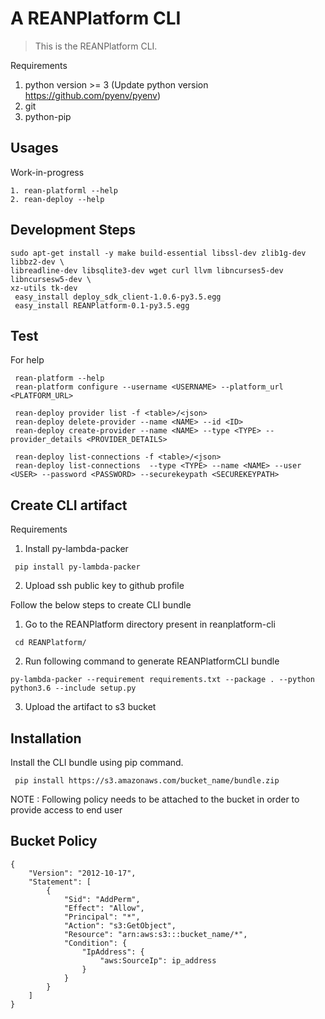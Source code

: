 A REANPlatform CLI
=======================

> This is the REANPlatform CLI.

Requirements
1. python version >= 3 (Update python version https://github.com/pyenv/pyenv)
2. git
3. python-pip

## Usages

Work-in-progress

    1. rean-platforml --help
    2. rean-deploy --help
  
## Development Steps

```
sudo apt-get install -y make build-essential libssl-dev zlib1g-dev libbz2-dev \
libreadline-dev libsqlite3-dev wget curl llvm libncurses5-dev libncursesw5-dev \
xz-utils tk-dev
 easy_install deploy_sdk_client-1.0.6-py3.5.egg
 easy_install REANPlatform-0.1-py3.5.egg
 ```

## Test

For help

```
 rean-platform --help
 rean-platform configure --username <USERNAME> --platform_url <PLATFORM_URL>

 rean-deploy provider list -f <table>/<json>
 rean-deploy delete-provider --name <NAME> --id <ID>
 rean-deploy create-provider --name <NAME> --type <TYPE> --provider_details <PROVIDER_DETAILS>

 rean-deploy list-connections -f <table>/<json>
 rean-deploy list-connections  --type <TYPE> --name <NAME> --user <USER> --password <PASSWORD> --securekeypath <SECUREKEYPATH>
```

## Create CLI artifact
Requirements
1. Install py-lambda-packer
```
 pip install py-lambda-packer
```
2. Upload ssh public key to github profile

Follow the below steps to create CLI bundle
1. Go to the REANPlatform directory present in reanplatform-cli
```
 cd REANPlatform/
```
2. Run following command to generate REANPlatformCLI bundle
```
py-lambda-packer --requirement requirements.txt --package . --python python3.6 --include setup.py
```
3. Upload the artifact to s3 bucket

## Installation
Install the CLI bundle using pip command.
```
 pip install https://s3.amazonaws.com/bucket_name/bundle.zip
```

NOTE : Following policy needs to be attached to the bucket in order to provide access to end user
## Bucket Policy
```
{
    "Version": "2012-10-17",
    "Statement": [
        {
            "Sid": "AddPerm",
            "Effect": "Allow",
            "Principal": "*",
            "Action": "s3:GetObject",
            "Resource": "arn:aws:s3:::bucket_name/*",
            "Condition": {
                "IpAddress": {
                    "aws:SourceIp": ip_address
                }
            }
        }
    ]
}
